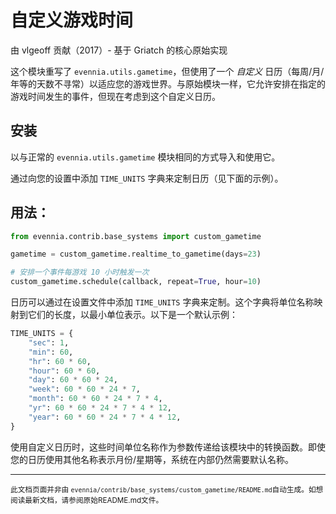 # 自定义游戏时间

由 vlgeoff 贡献（2017）- 基于 Griatch 的核心原始实现

这个模块重写了 `evennia.utils.gametime`，但使用了一个 _自定义_ 日历（每周/月/年等的天数不寻常）以适应您的游戏世界。与原始模块一样，它允许安排在指定的游戏时间发生的事件，但现在考虑到这个自定义日历。

## 安装

以与正常的 `evennia.utils.gametime` 模块相同的方式导入和使用它。

通过向您的设置中添加 `TIME_UNITS` 字典来定制日历（见下面的示例）。

## 用法：

```python
from evennia.contrib.base_systems import custom_gametime

gametime = custom_gametime.realtime_to_gametime(days=23)

# 安排一个事件每游戏 10 小时触发一次
custom_gametime.schedule(callback, repeat=True, hour=10)
```

日历可以通过在设置文件中添加 `TIME_UNITS` 字典来定制。这个字典将单位名称映射到它们的长度，以最小单位表示。以下是一个默认示例：

```python
TIME_UNITS = {
    "sec": 1,
    "min": 60,
    "hr": 60 * 60,
    "hour": 60 * 60,
    "day": 60 * 60 * 24,
    "week": 60 * 60 * 24 * 7,
    "month": 60 * 60 * 24 * 7 * 4,
    "yr": 60 * 60 * 24 * 7 * 4 * 12,
    "year": 60 * 60 * 24 * 7 * 4 * 12,
}
```

使用自定义日历时，这些时间单位名称作为参数传递给该模块中的转换函数。即使您的日历使用其他名称表示月份/星期等，系统在内部仍然需要默认名称。


----

<small>此文档页面并非由 `evennia/contrib/base_systems/custom_gametime/README.md`自动生成。如想阅读最新文档，请参阅原始README.md文件。</small>
